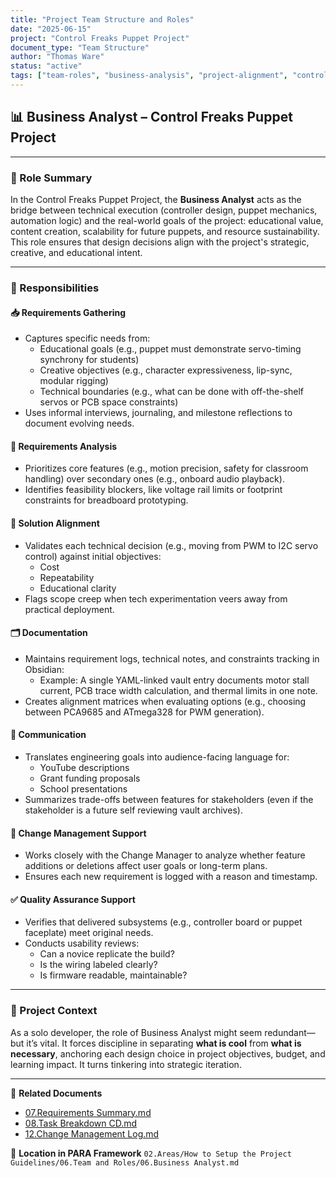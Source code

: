 ```yaml
---
title: "Project Team Structure and Roles"
date: "2025-06-15"
project: "Control Freaks Puppet Project"
document_type: "Team Structure"
author: "Thomas Ware"
status: "active"
tags: ["team-roles", "business-analysis", "project-alignment", "control-freaks"]
---
```


## 📊 Business Analyst – Control Freaks Puppet Project

---

### 🎯 Role Summary

In the Control Freaks Puppet Project, the **Business Analyst** acts as the bridge between technical execution (controller design, puppet mechanics, automation logic) and the real-world goals of the project: educational value, content creation, scalability for future puppets, and resource sustainability. This role ensures that design decisions align with the project's strategic, creative, and educational intent.

---

### 📌 Responsibilities

#### 📥 Requirements Gathering
- Captures specific needs from:
  - Educational goals (e.g., puppet must demonstrate servo-timing synchrony for students)
  - Creative objectives (e.g., character expressiveness, lip-sync, modular rigging)
  - Technical boundaries (e.g., what can be done with off-the-shelf servos or PCB space constraints)
- Uses informal interviews, journaling, and milestone reflections to document evolving needs.

#### 🧠 Requirements Analysis
- Prioritizes core features (e.g., motion precision, safety for classroom handling) over secondary ones (e.g., onboard audio playback).
- Identifies feasibility blockers, like voltage rail limits or footprint constraints for breadboard prototyping.

#### 🧩 Solution Alignment
- Validates each technical decision (e.g., moving from PWM to I2C servo control) against initial objectives:
  - Cost
  - Repeatability
  - Educational clarity
- Flags scope creep when tech experimentation veers away from practical deployment.

#### 🗂️ Documentation
- Maintains requirement logs, technical notes, and constraints tracking in Obsidian:
  - Example: A single YAML-linked vault entry documents motor stall current, PCB trace width calculation, and thermal limits in one note.
- Creates alignment matrices when evaluating options (e.g., choosing between PCA9685 and ATmega328 for PWM generation).

#### 🔄 Communication
- Translates engineering goals into audience-facing language for:
  - YouTube descriptions
  - Grant funding proposals
  - School presentations
- Summarizes trade-offs between features for stakeholders (even if the stakeholder is a future self reviewing vault archives).

#### 🔁 Change Management Support
- Works closely with the Change Manager to analyze whether feature additions or deletions affect user goals or long-term plans.
- Ensures each new requirement is logged with a reason and timestamp.

#### ✅ Quality Assurance Support
- Verifies that delivered subsystems (e.g., controller board or puppet faceplate) meet original needs.
- Conducts usability reviews:
  - Can a novice replicate the build?
  - Is the wiring labeled clearly?
  - Is firmware readable, maintainable?

---

### 🧾 Project Context

As a solo developer, the role of Business Analyst might seem redundant—but it’s vital. It forces discipline in separating **what is cool** from **what is necessary**, anchoring each design choice in project objectives, budget, and learning impact. It turns tinkering into strategic iteration.

---

🔗 **Related Documents**
- [07.Requirements Summary.md](07.Requirements%20Summary.md)
- [08.Task Breakdown CD.md](08.Task%20Breakdown%20CD.md)
- [12.Change Management Log.md](12.Change%20Management%20Log.md)

📁 **Location in PARA Framework**
`02.Areas/How to Setup the Project Guidelines/06.Team and Roles/06.Business Analyst.md`

